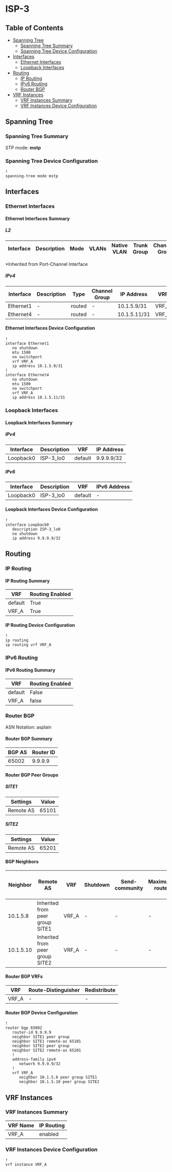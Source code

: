 # ISP-3

## Table of Contents

- [Spanning Tree](#spanning-tree)
  - [Spanning Tree Summary](#spanning-tree-summary)
  - [Spanning Tree Device Configuration](#spanning-tree-device-configuration)
- [Interfaces](#interfaces)
  - [Ethernet Interfaces](#ethernet-interfaces)
  - [Loopback Interfaces](#loopback-interfaces)
- [Routing](#routing)
  - [IP Routing](#ip-routing)
  - [IPv6 Routing](#ipv6-routing)
  - [Router BGP](#router-bgp)
- [VRF Instances](#vrf-instances)
  - [VRF Instances Summary](#vrf-instances-summary)
  - [VRF Instances Device Configuration](#vrf-instances-device-configuration)

## Spanning Tree

### Spanning Tree Summary

STP mode: **mstp**

### Spanning Tree Device Configuration

```eos
!
spanning-tree mode mstp
```

## Interfaces

### Ethernet Interfaces

#### Ethernet Interfaces Summary

##### L2

| Interface | Description | Mode | VLANs | Native VLAN | Trunk Group | Channel-Group |
| --------- | ----------- | ---- | ----- | ----------- | ----------- | ------------- |

*Inherited from Port-Channel Interface

##### IPv4

| Interface | Description | Type | Channel Group | IP Address | VRF |  MTU | Shutdown | ACL In | ACL Out |
| --------- | ----------- | -----| ------------- | ---------- | ----| ---- | -------- | ------ | ------- |
| Ethernet1 | - | routed | - | 10.1.5.9/31 | VRF_A | 1500 | False | - | - |
| Ethernet4 | - | routed | - | 10.1.5.11/31 | VRF_A | 1500 | False | - | - |

#### Ethernet Interfaces Device Configuration

```eos
!
interface Ethernet1
   no shutdown
   mtu 1500
   no switchport
   vrf VRF_A
   ip address 10.1.5.9/31
!
interface Ethernet4
   no shutdown
   mtu 1500
   no switchport
   vrf VRF_A
   ip address 10.1.5.11/31
```

### Loopback Interfaces

#### Loopback Interfaces Summary

##### IPv4

| Interface | Description | VRF | IP Address |
| --------- | ----------- | --- | ---------- |
| Loopback0 | ISP-3_lo0 | default | 9.9.9.9/32 |

##### IPv6

| Interface | Description | VRF | IPv6 Address |
| --------- | ----------- | --- | ------------ |
| Loopback0 | ISP-3_lo0 | default | - |

#### Loopback Interfaces Device Configuration

```eos
!
interface Loopback0
   description ISP-3_lo0
   no shutdown
   ip address 9.9.9.9/32
```

## Routing

### IP Routing

#### IP Routing Summary

| VRF | Routing Enabled |
| --- | --------------- |
| default | True |
| VRF_A | True |

#### IP Routing Device Configuration

```eos
!
ip routing
ip routing vrf VRF_A
```

### IPv6 Routing

#### IPv6 Routing Summary

| VRF | Routing Enabled |
| --- | --------------- |
| default | False |
| VRF_A | false |

### Router BGP

ASN Notation: asplain

#### Router BGP Summary

| BGP AS | Router ID |
| ------ | --------- |
| 65002 | 9.9.9.9 |

#### Router BGP Peer Groups

##### SITE1

| Settings | Value |
| -------- | ----- |
| Remote AS | 65101 |

##### SITE2

| Settings | Value |
| -------- | ----- |
| Remote AS | 65201 |

#### BGP Neighbors

| Neighbor | Remote AS | VRF | Shutdown | Send-community | Maximum-routes | Allowas-in | BFD | RIB Pre-Policy Retain | Route-Reflector Client | Passive | TTL Max Hops |
| -------- | --------- | --- | -------- | -------------- | -------------- | ---------- | --- | --------------------- | ---------------------- | ------- | ------------ |
| 10.1.5.8 | Inherited from peer group SITE1 | VRF_A | - | - | - | - | - | - | - | - | - |
| 10.1.5.10 | Inherited from peer group SITE2 | VRF_A | - | - | - | - | - | - | - | - | - |

#### Router BGP VRFs

| VRF | Route-Distinguisher | Redistribute |
| --- | ------------------- | ------------ |
| VRF_A | - | - |

#### Router BGP Device Configuration

```eos
!
router bgp 65002
   router-id 9.9.9.9
   neighbor SITE1 peer group
   neighbor SITE1 remote-as 65101
   neighbor SITE2 peer group
   neighbor SITE2 remote-as 65201
   !
   address-family ipv4
      network 9.9.9.9/32
   !
   vrf VRF_A
      neighbor 10.1.5.8 peer group SITE1
      neighbor 10.1.5.10 peer group SITE2
```

## VRF Instances

### VRF Instances Summary

| VRF Name | IP Routing |
| -------- | ---------- |
| VRF_A | enabled |

### VRF Instances Device Configuration

```eos
!
vrf instance VRF_A
```
